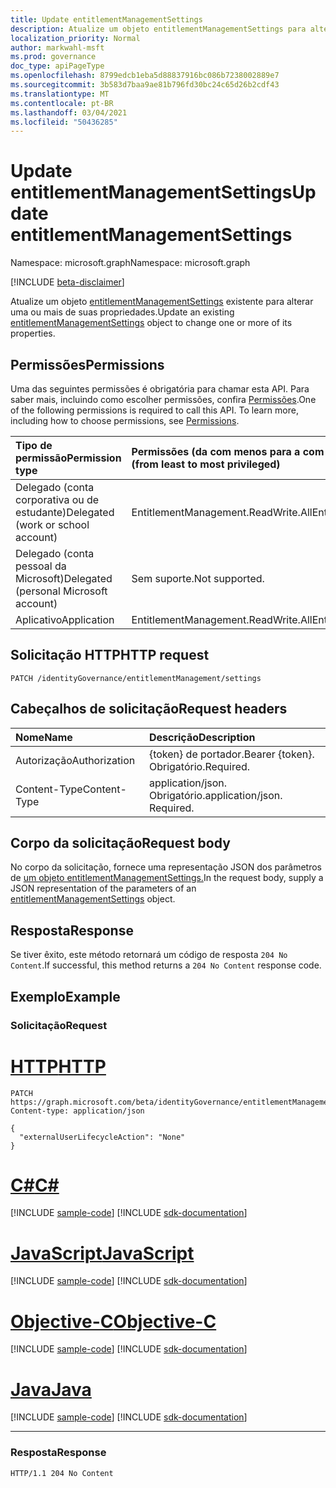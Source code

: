 ```yaml
---
title: Update entitlementManagementSettings
description: Atualize um objeto entitlementManagementSettings para alterar uma ou mais de suas propriedades.
localization_priority: Normal
author: markwahl-msft
ms.prod: governance
doc_type: apiPageType
ms.openlocfilehash: 8799edcb1eba5d88837916bc086b7238002889e7
ms.sourcegitcommit: 3b583d7baa9ae81b796fd30bc24c65d26b2cdf43
ms.translationtype: MT
ms.contentlocale: pt-BR
ms.lasthandoff: 03/04/2021
ms.locfileid: "50436285"
---
```

# <a name="update-entitlementmanagementsettings"></a><span data-ttu-id="edd81-103">Update entitlementManagementSettings</span><span class="sxs-lookup"><span data-stu-id="edd81-103">Update entitlementManagementSettings</span></span>

<span data-ttu-id="edd81-104">Namespace: microsoft.graph</span><span class="sxs-lookup"><span data-stu-id="edd81-104">Namespace: microsoft.graph</span></span>

[!INCLUDE [beta-disclaimer](../../includes/beta-disclaimer.md)]

<span data-ttu-id="edd81-105">Atualize um objeto [entitlementManagementSettings](../resources/entitlementmanagementsettings.md) existente para alterar uma ou mais de suas propriedades.</span><span class="sxs-lookup"><span data-stu-id="edd81-105">Update an existing [entitlementManagementSettings](../resources/entitlementmanagementsettings.md) object to change one or more of its properties.</span></span>


## <a name="permissions"></a><span data-ttu-id="edd81-106">Permissões</span><span class="sxs-lookup"><span data-stu-id="edd81-106">Permissions</span></span>
<span data-ttu-id="edd81-p101">Uma das seguintes permissões é obrigatória para chamar esta API. Para saber mais, incluindo como escolher permissões, confira [Permissões](/graph/permissions-reference).</span><span class="sxs-lookup"><span data-stu-id="edd81-p101">One of the following permissions is required to call this API. To learn more, including how to choose permissions, see [Permissions](/graph/permissions-reference).</span></span>

|<span data-ttu-id="edd81-109">Tipo de permissão</span><span class="sxs-lookup"><span data-stu-id="edd81-109">Permission type</span></span>                        | <span data-ttu-id="edd81-110">Permissões (da com menos para a com mais privilégios)</span><span class="sxs-lookup"><span data-stu-id="edd81-110">Permissions (from least to most privileged)</span></span>              |
|:--------------------------------------|:---------------------------------------------------------|
|<span data-ttu-id="edd81-111">Delegado (conta corporativa ou de estudante)</span><span class="sxs-lookup"><span data-stu-id="edd81-111">Delegated (work or school account)</span></span>     | <span data-ttu-id="edd81-112">EntitlementManagement.ReadWrite.All</span><span class="sxs-lookup"><span data-stu-id="edd81-112">EntitlementManagement.ReadWrite.All</span></span> |
|<span data-ttu-id="edd81-113">Delegado (conta pessoal da Microsoft)</span><span class="sxs-lookup"><span data-stu-id="edd81-113">Delegated (personal Microsoft account)</span></span> | <span data-ttu-id="edd81-114">Sem suporte.</span><span class="sxs-lookup"><span data-stu-id="edd81-114">Not supported.</span></span> |
|<span data-ttu-id="edd81-115">Aplicativo</span><span class="sxs-lookup"><span data-stu-id="edd81-115">Application</span></span>                            | <span data-ttu-id="edd81-116">EntitlementManagement.ReadWrite.All</span><span class="sxs-lookup"><span data-stu-id="edd81-116">EntitlementManagement.ReadWrite.All</span></span> |

## <a name="http-request"></a><span data-ttu-id="edd81-117">Solicitação HTTP</span><span class="sxs-lookup"><span data-stu-id="edd81-117">HTTP request</span></span>
<!-- { "blockType": "ignored" } -->
```http
PATCH /identityGovernance/entitlementManagement/settings
```
## <a name="request-headers"></a><span data-ttu-id="edd81-118">Cabeçalhos de solicitação</span><span class="sxs-lookup"><span data-stu-id="edd81-118">Request headers</span></span>
| <span data-ttu-id="edd81-119">Nome</span><span class="sxs-lookup"><span data-stu-id="edd81-119">Name</span></span>         | <span data-ttu-id="edd81-120">Descrição</span><span class="sxs-lookup"><span data-stu-id="edd81-120">Description</span></span> |
|:-------------|:------------|
| <span data-ttu-id="edd81-121">Autorização</span><span class="sxs-lookup"><span data-stu-id="edd81-121">Authorization</span></span> | <span data-ttu-id="edd81-122">\{token\} de portador.</span><span class="sxs-lookup"><span data-stu-id="edd81-122">Bearer \{token\}.</span></span> <span data-ttu-id="edd81-123">Obrigatório.</span><span class="sxs-lookup"><span data-stu-id="edd81-123">Required.</span></span> |
| <span data-ttu-id="edd81-124">Content-Type</span><span class="sxs-lookup"><span data-stu-id="edd81-124">Content-Type</span></span>  | <span data-ttu-id="edd81-p103">application/json. Obrigatório.</span><span class="sxs-lookup"><span data-stu-id="edd81-p103">application/json. Required.</span></span> |

## <a name="request-body"></a><span data-ttu-id="edd81-127">Corpo da solicitação</span><span class="sxs-lookup"><span data-stu-id="edd81-127">Request body</span></span>
<span data-ttu-id="edd81-128">No corpo da solicitação, fornece uma representação JSON dos parâmetros de [um objeto entitlementManagementSettings.](../resources/entitlementmanagementsettings.md)</span><span class="sxs-lookup"><span data-stu-id="edd81-128">In the request body, supply a JSON representation of the parameters of an [entitlementManagementSettings](../resources/entitlementmanagementsettings.md) object.</span></span>

## <a name="response"></a><span data-ttu-id="edd81-129">Resposta</span><span class="sxs-lookup"><span data-stu-id="edd81-129">Response</span></span>
<span data-ttu-id="edd81-130">Se tiver êxito, este método retornará um código de resposta `204 No Content`.</span><span class="sxs-lookup"><span data-stu-id="edd81-130">If successful, this method returns a `204 No Content` response code.</span></span>

## <a name="example"></a><span data-ttu-id="edd81-131">Exemplo</span><span class="sxs-lookup"><span data-stu-id="edd81-131">Example</span></span>

### <a name="request"></a><span data-ttu-id="edd81-132">Solicitação</span><span class="sxs-lookup"><span data-stu-id="edd81-132">Request</span></span>


# <a name="http"></a>[<span data-ttu-id="edd81-133">HTTP</span><span class="sxs-lookup"><span data-stu-id="edd81-133">HTTP</span></span>](#tab/http)
<!-- {
  "blockType": "request",
  "name": "update_entitlementManagementSettings"
}-->
```http
PATCH https://graph.microsoft.com/beta/identityGovernance/entitlementManagement/settings
Content-type: application/json

{
  "externalUserLifecycleAction": "None"
}
```
# <a name="c"></a>[<span data-ttu-id="edd81-134">C#</span><span class="sxs-lookup"><span data-stu-id="edd81-134">C#</span></span>](#tab/csharp)
[!INCLUDE [sample-code](../includes/snippets/csharp/update-entitlementmanagementsettings-csharp-snippets.md)]
[!INCLUDE [sdk-documentation](../includes/snippets/snippets-sdk-documentation-link.md)]

# <a name="javascript"></a>[<span data-ttu-id="edd81-135">JavaScript</span><span class="sxs-lookup"><span data-stu-id="edd81-135">JavaScript</span></span>](#tab/javascript)
[!INCLUDE [sample-code](../includes/snippets/javascript/update-entitlementmanagementsettings-javascript-snippets.md)]
[!INCLUDE [sdk-documentation](../includes/snippets/snippets-sdk-documentation-link.md)]

# <a name="objective-c"></a>[<span data-ttu-id="edd81-136">Objective-C</span><span class="sxs-lookup"><span data-stu-id="edd81-136">Objective-C</span></span>](#tab/objc)
[!INCLUDE [sample-code](../includes/snippets/objc/update-entitlementmanagementsettings-objc-snippets.md)]
[!INCLUDE [sdk-documentation](../includes/snippets/snippets-sdk-documentation-link.md)]

# <a name="java"></a>[<span data-ttu-id="edd81-137">Java</span><span class="sxs-lookup"><span data-stu-id="edd81-137">Java</span></span>](#tab/java)
[!INCLUDE [sample-code](../includes/snippets/java/update-entitlementmanagementsettings-java-snippets.md)]
[!INCLUDE [sdk-documentation](../includes/snippets/snippets-sdk-documentation-link.md)]

---


### <a name="response"></a><span data-ttu-id="edd81-138">Resposta</span><span class="sxs-lookup"><span data-stu-id="edd81-138">Response</span></span>

<!-- {
  "blockType": "response",
  "truncated": true,
  "@odata.type": "microsoft.graph.entitlementManagementSettings"
} -->
```http
HTTP/1.1 204 No Content
```

<!--
{
  "type": "#page.annotation",
  "description": "Update entitlementManagementSettings",
  "keywords": "",
  "section": "documentation",
  "tocPath": "",
  "suppressions": [
  ]
}
-->


